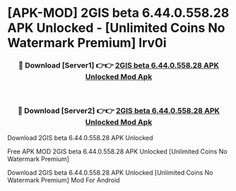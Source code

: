 # [APK-MOD] 2GIS beta 6.44.0.558.28 APK Unlocked - [Unlimited Coins No Watermark Premium] lrv0i



<div align="center">
<h3>🔴 Download [Server1] 👉👉 <a href="https://momento.my/?title=2GIS_beta_6.44.0.558.28_APK_Unlocked">2GIS beta 6.44.0.558.28 APK Unlocked Mod Apk</a></h3><br>

<h3>🔴 Download [Server2] 👉👉 <a href="https://momento.my/?title=2GIS_beta_6.44.0.558.28_APK_Unlocked">2GIS beta 6.44.0.558.28 APK Unlocked Mod Apk</a></h3>
</div>



Download 2GIS beta 6.44.0.558.28 APK Unlocked 

Free APK MOD 2GIS beta 6.44.0.558.28 APK Unlocked [Unlimited Coins No Watermark Premium]

Download 2GIS beta 6.44.0.558.28 APK Unlocked [Unlimited Coins No Watermark Premium] Mod For Android
